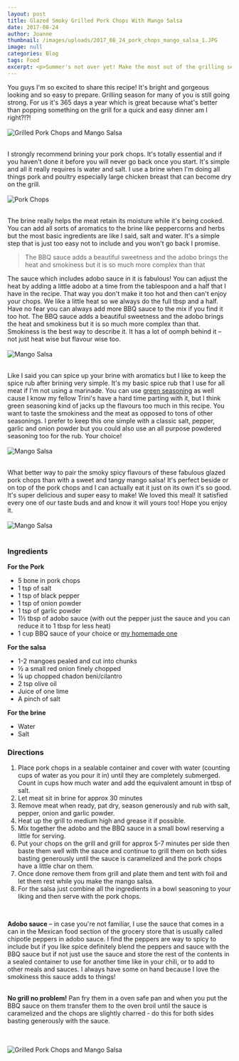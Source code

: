 ```yaml
---
layout: post
title: Glazed Smoky Grilled Pork Chops With Mango Salsa
date: 2017-08-24
author: Joanne
thumbnail: /images/uploads/2017_08_24_pork_chops_mango_salsa_1.JPG
image: null
categories: Blog
tags: Food
excerpt: <p>Summer's not over yet! Make the most out of the grilling season with these delicious pork chops</p>
---
```


You guys I'm so excited to share this recipe! It's bright and gorgeous looking and so easy to prepare. Grilling season for many of you is still going strong. For us it's 365 days a year which is great because what's better than popping something on the grill for a quick and easy dinner am I right?!?!
<br>
<br>
![Grilled Pork Chops and Mango Salsa](/images/uploads/2017_08_24_pork_chops_mango_salsa_2.JPG)
<br>
<br>

I strongly recommend brining your pork chops. It's totally essential and if you haven't done it before you will never go back once you start.  It's simple and all it really requires is water and salt. I use a brine when I'm doing all things pork and poultry especially large chicken breast that can become dry on the grill.
<br>
<br>
![Pork Chops](/images/uploads/2017_08_24_pork_chops_mango_salsa_3.JPG)
<br>
<br>

The brine really helps the meat retain its moisture while it's being cooked. You can add all sorts of aromatics to the brine like peppercorns and herbs but the most basic ingredients are like I said, salt and water. It's a simple step that is just too easy not to include and you won't go back I promise.

> The BBQ sauce adds a beautiful sweetness and the adobo brings the heat and smokiness but it is so much more complex than that

The sauce which includes adobo sauce in it is fabulous! You can adjust the heat by adding a little adobo at a time from the tablespoon and a half that I have in the recipe.  That way you don't make it too hot and then can't enjoy your chops. We like a little heat so we always do the full tbsp and a half. Have no fear you can always add more BBQ sauce to the mix if you find it too hot. The BBQ sauce adds a beautiful sweetness and the adobo brings the heat and smokiness but it is so much more complex than that.  Smokiness is the best way to describe it. It has a lot of oomph behind it &ndash; not just heat wise but flavour wise too.
<br>
<br>
![Mango Salsa](/images/uploads/2017_08_24_pork_chops_mango_salsa_4.JPG)
<br>
<br>

Like I said you can spice up your brine with aromatics but I like to keep the spice rub after brining very simple. It's my basic spice rub that I use for all meat if I'm not using a marinade. You can use <span class="highlight">[green seasoning](https://www.oliveandmango.com/green-seasoning)</span> as well cause I know my fellow Trini's have a hard time parting with it, but I think green seasoning kind of jacks up the flavours too much in this recipe. You want to taste the smokiness and the meat as opposed to tons of other seasonings.  I prefer to keep this one simple with a classic salt, pepper, garlic and onion powder but you could also use an all purpose powdered seasoning too for the rub. Your choice!
<br>
<br>
![Mango Salsa](/images/uploads/2017_08_24_pork_chops_mango_salsa_5.JPG)
<br>
<br>

What better way to pair the smoky spicy flavours of these fabulous glazed pork chops than with a sweet and tangy mango salsa! It's perfect  beside or on top of the pork chops and I can actually eat it just on its own it's so good. It's super delicious and super easy to make! We loved this meal! It satisfied every one of our taste buds and and know it will yours too! Hope you enjoy it.
<br>
<br>
![Mango Salsa](/images/uploads/2017_08_24_pork_chops_mango_salsa_6.JPG)
<br>
<br>

### Ingredients

**For the Pork**
* 5 bone in pork chops
* 1 tsp of salt
* 1 tsp of black pepper
* 1 tsp of onion powder
* 1 tsp of garlic powder
* 1&frac12; tbsp of adobo sauce (with out the pepper just the sauce and you can reduce it to 1 tbsp for less heat)
* 1 cup BBQ sauce of your choice or <span class="highlight">[my homemade one](https://www.oliveandmango.com/baked-bbq)</span>

**For the salsa**
* 1-2 mangoes pealed and cut into chunks
* &frac12; a small red onion finely chopped
* &frac14; up chopped chadon beni/cilantro
* 2 tsp olive oil
* Juice of one lime
* A pinch of salt

**For the brine**
* Water
* Salt

### Directions  

1. Place pork chops in a sealable container and cover with water (counting cups of water as you pour it in) until they are completely submerged. Count in cups how much water and add the equivalent amount in tbsp of salt.  
1. Let meat sit in brine for approx 30 minutes
1. Remove meat when ready, pat dry, season generously and rub with salt, pepper, onion and garlic powder.
1. Heat up the grill to medium high and grease it if possible.  
1. Mix together the adobo and the BBQ sauce in a small bowl reserving  a little for serving.
1. Put your chops on the grill and grill for approx 5-7 minutes per side then baste them well with the sauce and continue to grill them on both sides basting generously until the sauce is caramelized and the pork chops have a little char on them.
1. Once done remove them from grill and plate them and tent with foil and let them rest while you make the mango salsa.
1. For the salsa just combine all the ingredients in a bowl seasoning to your liking and then serve with the pork chops.
<br>

**Adobo sauce** &ndash; in case you're not familiar, I use the sauce that comes in a can in the Mexican food section of the grocery store that is usually called chipotle peppers in adobo sauce.  I find the peppers are way to spicy to include but if you like spice definitely blend the peppers and sauce with the BBQ sauce but if not just use the sauce and store the rest of the contents in a sealed container to use for another time like in your chili, or to add to other meals and sauces. I always have some on hand because I love the smokiness this sauce adds to things!
<br>
<br>

**No grill no problem!** Pan fry them in a oven safe pan and when you put the BBQ sauce on them transfer them to the oven broil until the sauce is caramelized and the chops are slightly charred - do this for both sides basting generously with the sauce.
<br>  
<br>  

![Grilled Pork Chops and Mango Salsa](/images/uploads/2017_08_24_pork_chops_mango_salsa_7.JPG)
